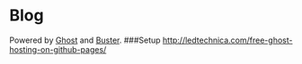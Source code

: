 # Blog
Powered by [Ghost](http://ghost.org) and [Buster](https://github.com/axitkhurana/buster/).
###Setup 
http://ledtechnica.com/free-ghost-hosting-on-github-pages/
